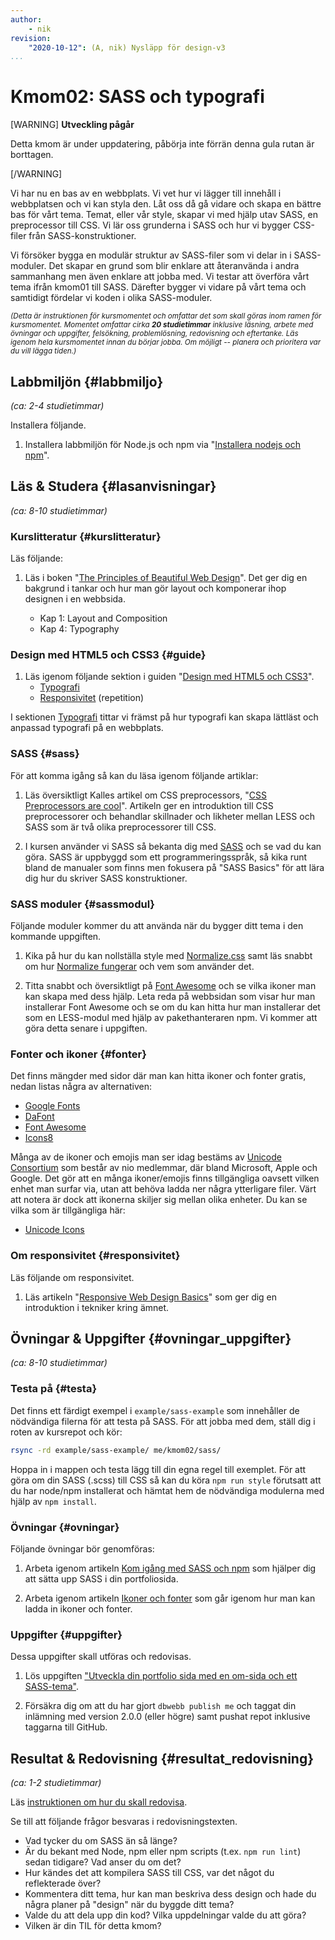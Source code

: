 ```yaml
---
author:
    - nik
revision:
    "2020-10-12": (A, nik) Nysläpp för design-v3
...
```

Kmom02: SASS och typografi
====================================

[WARNING]
**Utveckling pågår**

Detta kmom är under uppdatering, påbörja inte förrän denna gula rutan är borttagen.

[/WARNING]

Vi har nu en bas av en webbplats. Vi vet hur vi lägger till innehåll i webbplatsen och vi kan styla den. Låt oss då gå vidare och skapa en bättre bas för vårt tema. Temat, eller vår style, skapar vi med hjälp utav SASS, en preprocessor till CSS. Vi lär oss grunderna i SASS och hur vi bygger CSS-filer från SASS-konstruktioner.

Vi försöker bygga en modulär struktur av SASS-filer som vi delar in i SASS-moduler. Det skapar en grund som blir enklare att återanvända i andra 
sammanhang men även enklare att jobba med. Vi testar att överföra vårt tema ifrån kmom01 till SASS. Därefter bygger vi vidare på vårt tema och samtidigt fördelar vi koden i olika SASS-moduler.

<small><i>(Detta är instruktionen för kursmomentet och omfattar det som skall göras inom ramen för kursmomentet. Momentet omfattar cirka **20 studietimmar** inklusive läsning, arbete med övningar och uppgifter, felsökning, problemlösning, redovisning och eftertanke. Läs igenom hela kursmomentet innan du börjar jobba. Om möjligt -- planera och prioritera var du vill lägga tiden.)</i></small>


Labbmiljön  {#labbmiljo}
---------------------------------

*(ca: 2-4 studietimmar)*

Installera följande.

1. Installera labbmiljön för Node.js och npm via "[Installera nodejs och npm](labbmiljo/node-och-npm)".



Läs & Studera  {#lasanvisningar}
---------------------------------

*(ca: 8-10 studietimmar)*



### Kurslitteratur  {#kurslitteratur}

Läs följande:

1. Läs i boken "[The Principles of Beautiful Web Design](kunskap/boken-the-principles-of-beautiful-web-design)". Det ger dig en bakgrund i tankar och hur man gör layout och komponerar ihop designen i en webbsida.

    * Kap 1: Layout and Composition
    * Kap 4: Typography



### Design med HTML5 och CSS3  {#guide}

1. Läs igenom följande sektion i guiden "[Design med HTML5 och CSS3](guide/design-med-html5-och-css3)".
    * [Typografi](guide/design-med-html5-och-css3/typografi)
    * [Responsivitet](guide/design-med-html5-och-css3/responsivitet) (repetition)

I sektionen [Typografi](guide/design-med-html5-och-css3/grid-och-typografi) tittar vi främst på hur typografi kan skapa lättläst och anpassad typografi på en webbplats.

### SASS {#sass}

För att komma igång så kan du läsa igenom följande artiklar:

1. Läs översiktligt Kalles artikel om CSS preprocessors, "[CSS Preprocessors are cool](http://dbwebb.se/article/Kalle_CSS_LESS_SASS.pdf)". Artikeln ger en introduktion till CSS preprocessorer och behandlar skillnader och likheter mellan LESS och SASS som är två olika preprocessorer till CSS.

1. I kursen använder vi SASS så bekanta dig med [SASS](https://sass-lang.com/guide) och se vad du kan göra. SASS är uppbyggd som ett programmeringsspråk, så kika runt bland de manualer som finns men fokusera på "SASS Basics" för att lära dig hur du skriver SASS konstruktioner.

### SASS moduler {#sassmodul}

Följande moduler kommer du att använda när du bygger ditt tema i den kommande uppgiften.

1. Kika på hur du kan nollställa style med [Normalize.css](http://necolas.github.com/normalize.css/) samt läs snabbt om hur [Normalize fungerar](http://nicolasgallagher.com/about-normalize-css/) och vem som använder det.

1. Titta snabbt och översiktligt på [Font Awesome](https://fontawesome.com/) och se vilka ikoner man kan skapa med dess hjälp. Leta reda på webbsidan som visar hur man installerar Font Awesome och se om du kan hitta hur man installerar det som en LESS-modul med hjälp av pakethanteraren npm. Vi kommer att göra detta senare i uppgiften.

### Fonter och ikoner {#fonter}

Det finns mängder med sidor där man kan hitta ikoner och fonter gratis, nedan listas några av alternativen:

* [Google Fonts](https://fonts.google.com/)
* [DaFont](https://fontawesome.com/)
* [Font Awesome](https://fontawesome.com/)
* [Icons8](https://icons8.com/)

Många av de ikoner och emojis man ser idag bestäms av [Unicode Consortium](https://en.wikipedia.org/wiki/Unicode_Consortium) som består av nio medlemmar, där bland Microsoft, Apple och Google. Det gör att en många ikoner/emojis finns tillgängliga oavsett vilken enhet man surfar via, utan att behöva ladda ner några ytterligare filer. Värt att notera är dock att ikonerna skiljer sig mellan olika enheter. Du kan se vilka som är tillgängliga här:

* [Unicode Icons](https://unicode-table.com/en/)

### Om responsivitet {#responsivitet}

Läs följande om responsivitet.

1. Läs artikeln "[Responsive Web Design Basics](https://developers.google.com/web/fundamentals/design-and-ux/responsive/)" som ger dig en introduktion i tekniker kring ämnet.


Övningar & Uppgifter  {#ovningar_uppgifter}
-------------------------------------------

*(ca: 8-10 studietimmar)*

### Testa på {#testa}

Det finns ett färdigt exempel i `example/sass-example` som innehåller de nödvändiga filerna för att testa på SASS. För att jobba med dem, ställ dig i roten av kursrepot och kör:

```bash
rsync -rd example/sass-example/ me/kmom02/sass/
```

Hoppa in i mappen och testa lägg till din egna regel till exemplet. För att göra om din SASS (.scss) till CSS så kan du köra `npm run style` förutsatt att du har node/npm installerat och hämtat hem de nödvändiga modulerna med hjälp av `npm install`.

### Övningar {#ovningar}

Följande övningar bör genomföras:

1. Arbeta igenom artikeln [Kom igång med SASS och npm](kunskap/kom-igang-med-sass-och-npm) som hjälper dig att sätta upp SASS i din portfoliosida.

1. Arbeta igenom artikeln [Ikoner och fonter](#) som går igenom hur man kan ladda in ikoner och fonter.


### Uppgifter {#uppgifter}

Dessa uppgifter skall utföras och redovisas.

1. Lös uppgiften ["Utveckla din portfolio sida med en om-sida och ett SASS-tema"](uppgift/utveckla-din-portfolio-kmom02).

1. Försäkra dig om att du har gjort `dbwebb publish me` och taggat din inlämning med version 2.0.0 (eller högre) samt pushat repot inklusive taggarna till GitHub.



Resultat & Redovisning  {#resultat_redovisning}
-----------------------------------------------

*(ca: 1-2 studietimmar)*

Läs [instruktionen om hur du skall redovisa](./../redovisa).

Se till att följande frågor besvaras i redovisningstexten.

* Vad tycker du om SASS än så länge?
* Är du bekant med Node, npm eller npm scripts (t.ex. `npm run lint`) sedan tidigare? Vad anser du om det?
* Hur kändes det att kompilera SASS till CSS, var det något du reflekterade över?
* Kommentera ditt tema, hur kan man beskriva dess design och hade du några planer på "design" när du byggde ditt tema?
* Valde du att dela upp din kod? Vilka uppdelningar valde du att göra?
* Vilken är din TIL för detta kmom?
